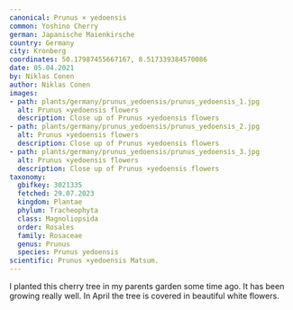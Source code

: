 ```yaml
---
canonical: Prunus × yedoensis
common: Yoshino Cherry
german: Japanische Maienkirsche
country: Germany
city: Kronberg
coordinates: 50.17987455667167, 8.517339384570086
date: 05.04.2021
by: Niklas Conen
author: Niklas Conen
images:
- path: plants/germany/prunus_yedoensis/prunus_yedoensis_1.jpg
  alt: Prunus ×yedoensis flowers
  description: Close up of Prunus ×yedoensis flowers
- path: plants/germany/prunus_yedoensis/prunus_yedoensis_2.jpg
  alt: Prunus ×yedoensis flowers
  description: Close up of Prunus ×yedoensis flowers
- path: plants/germany/prunus_yedoensis/prunus_yedoensis_3.jpg
  alt: Prunus ×yedoensis flowers
  description: Close up of Prunus ×yedoensis flowers
taxonomy:
  gbifkey: 3021335
  fetched: 29.07.2023
  kingdom: Plantae
  phylum: Tracheophyta
  class: Magnoliopsida
  order: Rosales
  family: Rosaceae
  genus: Prunus
  species: Prunus yedoensis
scientific: Prunus ×yedoensis Matsum.
---
```


I planted this cherry tree in my parents garden some time ago. It has been growing really well. In April the tree is covered in beautiful white flowers.
